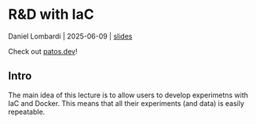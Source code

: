 # R&D with IaC

Daniel Lombardi | 2025-06-09 | [slides](/R&D%20with%20iac/keynote.pdf)

Check out [patos.dev](https://patos.dev)!

## Intro

The main idea of this lecture is to allow users to develop experimetns with IaC and Docker.
This means that all their experiments (and data) is easily repeatable.
